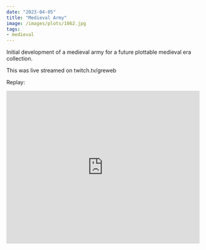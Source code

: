 ```yaml
---
date: "2023-04-05"
title: "Medieval Army"
image: /images/plots/1062.jpg
tags:
- medieval
---
```



Initial development of a medieval army for a future plottable medieval era collection.

This was live streamed on twitch.tv/greweb

Replay:

<iframe width="100%" height="400" src="https://www.youtube.com/embed/Igp4qLh70nM" title="YouTube video player" frameborder="0" allow="accelerometer; autoplay; clipboard-write; encrypted-media; gyroscope; picture-in-picture" allowfullscreen></iframe>

